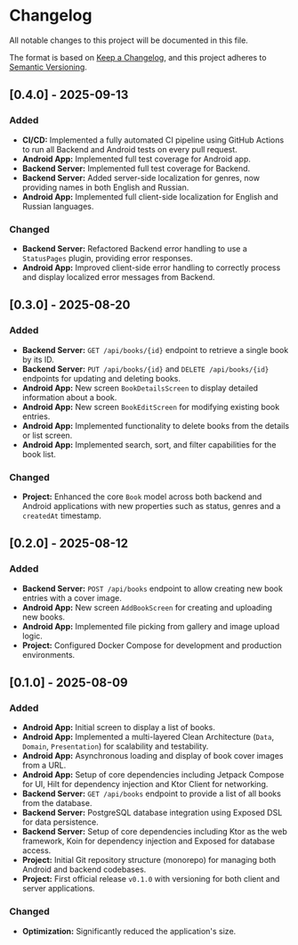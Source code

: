 # Changelog

All notable changes to this project will be documented in this file.

The format is based on [Keep a Changelog](https://keepachangelog.com/en/1.1.0/),
and this project adheres to [Semantic Versioning](https://semver.org/spec/v2.0.0.html).

## [0.4.0] - 2025-09-13

### Added

- **CI/CD:** Implemented a fully automated CI pipeline using GitHub Actions to run all Backend and Android tests on every pull request.
- **Android App:** Implemented full test coverage for Android app.
- **Backend Server:** Implemented full test coverage for Backend.
- **Backend Server:** Added server-side localization for genres, now providing names in both English and Russian.
- **Android App:** Implemented full client-side localization for English and Russian languages.

### Changed

- **Backend Server:** Refactored Backend error handling to use a `StatusPages` plugin, providing error responses.
- **Android App:** Improved client-side error handling to correctly process and display localized error messages from Backend.

## [0.3.0] - 2025-08-20

### Added

- **Backend Server:** `GET /api/books/{id}` endpoint to retrieve a single book by its ID.
- **Backend Server:** `PUT /api/books/{id}` and `DELETE /api/books/{id}` endpoints for updating and deleting books.
- **Android App:** New screen `BookDetailsScreen` to display detailed information about a book.
- **Android App:** New screen `BookEditScreen` for modifying existing book entries.
- **Android App:** Implemented functionality to delete books from the details or list screen.
- **Android App:** Implemented search, sort, and filter capabilities for the book list.

### Changed

- **Project:** Enhanced the core `Book` model across both backend and Android applications with new properties such as status, genres and a `createdAt` timestamp.

## [0.2.0] - 2025-08-12

### Added

- **Backend Server:** `POST /api/books` endpoint to allow creating new book entries with a cover image.
- **Android App:** New screen `AddBookScreen` for creating and uploading new books.
- **Android App:** Implemented file picking from gallery and image upload logic.
- **Project:** Configured Docker Compose for development and production environments.

## [0.1.0] - 2025-08-09

### Added

- **Android App:** Initial screen to display a list of books.
- **Android App:** Implemented a multi-layered Clean Architecture (`Data`, `Domain`, `Presentation`) for scalability and testability.
- **Android App:** Asynchronous loading and display of book cover images from a URL.
- **Android App:** Setup of core dependencies including Jetpack Compose for UI, Hilt for dependency injection and Ktor Client for networking.
- **Backend Server:** `GET /api/books` endpoint to provide a list of all books from the database.
- **Backend Server:** PostgreSQL database integration using Exposed DSL for data persistence.
- **Backend Server:** Setup of core dependencies including Ktor as the web framework, Koin for dependency injection and Exposed for database access.
- **Project:** Initial Git repository structure (monorepo) for managing both Android and backend codebases.
- **Project:** First official release `v0.1.0` with versioning for both client and server applications.

### Changed

- **Optimization:** Significantly reduced the application's size.